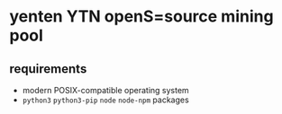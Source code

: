 # yenten YTN openS=source mining pool

## requirements

- modern POSIX-compatible operating system
- `python3` `python3-pip` `node` `node-npm` packages

